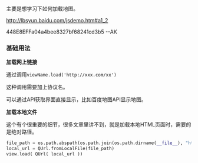 主要是想学习下如何加载地图。

http://lbsyun.baidu.com/jsdemo.htm#a1_2

448E8EFFa04a4bee8327bf68241cd3b5 --AK

### 基础用法

**加载网上链接**

通过调用`viewName.load('http://xxx.com/xx')` 

这种调用需要加上协议名。

可以通过API获取界面直接显示，比如百度地图API显示地图。

**加载本地文件**

这个有个很重要的细节，很多文章里讲不到，就是加载本地HTML页面时，需要的是绝对路径。

```python
file_path = os.path.abspath(os.path.join(os.path.dirname(__file__), "ht.html"))
local_url = QUrl.fromLocalFile(file_path)
view.load( QUrl( local_url ))	
```